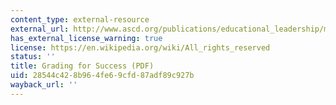 ```yaml
---
content_type: external-resource
external_url: http://www.ascd.org/publications/educational_leadership/mar01/vol58/num06/abstract.aspx#Grading_for_Success
has_external_license_warning: true
license: https://en.wikipedia.org/wiki/All_rights_reserved
status: ''
title: Grading for Success (PDF)
uid: 28544c42-8b96-4fe6-9cfd-87adf89c927b
wayback_url: ''
---
```

